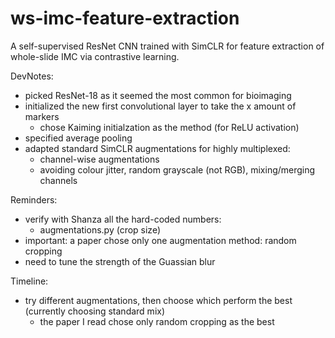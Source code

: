 # ws-imc-feature-extraction
A self-supervised ResNet CNN trained with SimCLR for feature extraction of whole-slide IMC via contrastive learning.


DevNotes:
- picked ResNet-18 as it seemed the most common for bioimaging
- initialized the new first convolutional layer to take the x amount of markers
    - chose Kaiming initialzation as the method (for ReLU activation)
- specified average pooling
- adapted standard SimCLR augmentations for highly multiplexed: 
    - channel-wise augmentations
    - avoiding colour jitter, random grayscale (not RGB), mixing/merging channels


Reminders:
- verify with Shanza all the hard-coded numbers: 
    - augmentations.py (crop size)
- important: a paper chose only one augmentation method: random cropping
- need to tune the strength of the Guassian blur




Timeline:
- try different augmentations, then choose which perform the best (currently choosing standard mix)
    - the paper I read chose only random cropping as the best
